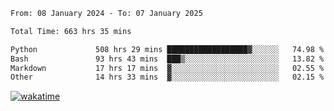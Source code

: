 <!--START_SECTION:waka-->

```txt
From: 08 January 2024 - To: 07 January 2025

Total Time: 663 hrs 35 mins

Python             508 hrs 29 mins ██████████████████▓░░░░░░   74.98 %
Bash               93 hrs 43 mins  ███▒░░░░░░░░░░░░░░░░░░░░░   13.82 %
Markdown           17 hrs 17 mins  ▓░░░░░░░░░░░░░░░░░░░░░░░░   02.55 %
Other              14 hrs 33 mins  ▓░░░░░░░░░░░░░░░░░░░░░░░░   02.15 %
```

<!--END_SECTION:waka-->
[![wakatime](https://wakatime.com/badge/user/5f89a63a-5294-4958-ad30-2b3455e63f2a.svg)](https://wakatime.com/@5f89a63a-5294-4958-ad30-2b3455e63f2a)
